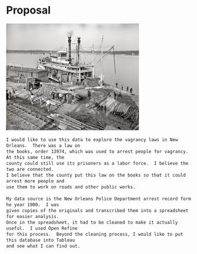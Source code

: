 # Proposal

![Mississippi River](imgs/included/2.jpg)

	I would like to use this data to explore the vagrancy laws in New Orleans.  There was a law on
    the books, order 13974, which was used to arrest people for vagrancy.  At this same time, the
    county could still use its prisoners as a labor force.  I believe the two are connected.  
    I believe that the county put this law on the books so that it could arrest more people and
    use them to work on roads and other public works.

    My data source is the New Orleans Police Department arrest record form he year 1900.  I was
    given copies of the originals and transcribed them into a spreadsheet for easier analysis.  
    Once in the spreadsheet, it had to be cleaned to make it actually useful.  I used Open Refine
    for this process.  Beyond the cleaning process, I would like to put this database into Tableau
    and see what I can find out.
